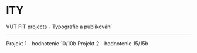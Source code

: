 # ITY
VUT FIT projects - Typografie a publikování
___________________________________________
Projekt 1 - hodnotenie 10/10b
Projekt 2 - hodnotenie 15/15b
